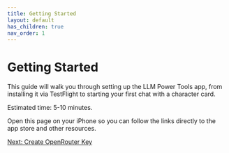 ```yaml
---
title: Getting Started
layout: default
has_children: true
nav_order: 1
---
```


# Getting Started

This guide will walk you through setting up the LLM Power Tools app, from installing it via TestFlight to starting your first chat with a character card.

Estimated time: 5-10 minutes.

Open this page on your iPhone so you can follow the links directly to the app store and other resources.

[Next: Create OpenRouter Key](./create-openrouter-key.html)
